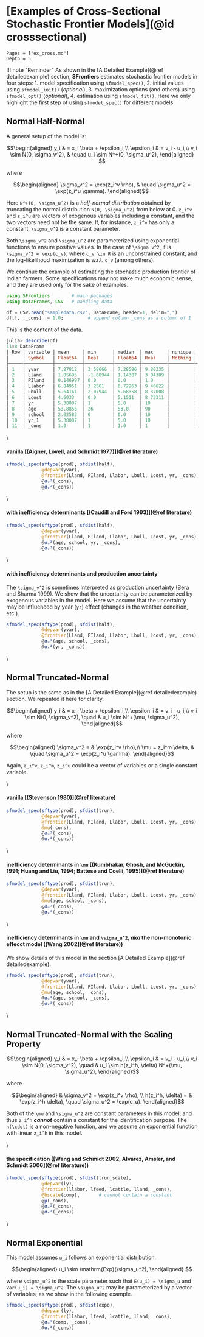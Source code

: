 # [Examples of Cross-Sectional Stochastic Frontier Models](@id crosssectional)


```@contents
Pages = ["ex_cross.md"]
Depth = 5
```


!!! note "Reminder" 
    As shown in the [A Detailed Example](@ref detailedexample) section, __SFrontiers__ estimates stochastic frontier models in four steps:
    1. model specification using `sfmodel_spec()`,
    2. initial values using `sfmodel_init()` (_optional_),
    3. maximization options (and others) using `sfmodel_opt()` (_optional_),
    4. estimation using `sfmodel_fit()`.
    Here we only highlight the first step of using `sfmodel_spec()` for different models.


## Normal Half-Normal


A general setup of the model is:

```math
\begin{aligned}
  y_i & = x_i \beta + \epsilon_i,\\
  \epsilon_i & = v_i - u_i,\\
  v_i \sim N(0, \sigma_v^2),  & \quad u_i  \sim N^+(0, \sigma_u^2),
\end{aligned} 
```
where
```math
\begin{aligned}
  \sigma_v^2  = \exp(z_i^v \rho), & \quad  \sigma_u^2  = \exp(z_i^u \gamma).
\end{aligned}
```

Here ``N^+(0, \sigma_u^2)`` is a _half-normal distribution_ obtained by truncating the normal distribution ``N(0, \sigma_u^2)`` from below at 0. ``z_i^v`` and ``z_i^u`` are vectors of exogenous variables including a constant, and the two vectors need not be the same. If, for instance, ``z_i^v`` has only a constant, ``\sigma_v^2`` is a constant parameter.

Both ``\sigma_v^2`` and ``\sigma_u^2`` are parameterized using exponential functions to ensure positive values. In the case of ``\sigma_v^2``, it is ``\sigma_v^2 = \exp(c_v)``, where ``c_v \in R`` is an unconstrained constant, and the log-likelihood maximization is w.r.t. ``c_v`` (among others).





We continue the example of estimating the stochastic production frontier of Indian farmers. Some specifications may not make much economic sense, and they are used only for the sake of examples.


```julia
using SFrontiers        # main packages
using DataFrames, CSV   # handling data

df = CSV.read("sampledata.csv", DataFrame; header=1, delim=",")
df[!, :_cons] .= 1.0;         # append column _cons as a column of 1 
```

This is the content of the data.

```julia
julia> describe(df)
11×8 DataFrame
│ Row │ variable │ mean     │ min      │ median  │ max     │ nunique │ nmissing │ eltype   │
│     │ Symbol   │ Float64  │ Real     │ Float64 │ Real    │ Nothing │ Nothing  │ DataType │
├─────┼──────────┼──────────┼──────────┼─────────┼─────────┼─────────┼──────────┼──────────┤
│ 1   │ yvar     │ 7.27812  │ 3.58666  │ 7.28586 │ 9.80335 │         │          │ Float64  │
│ 2   │ Lland    │ 1.05695  │ -1.60944 │ 1.14307 │ 3.04309 │         │          │ Float64  │
│ 3   │ PIland   │ 0.146997 │ 0.0      │ 0.0     │ 1.0     │         │          │ Float64  │
│ 4   │ Llabor   │ 6.84951  │ 3.2581   │ 6.72263 │ 9.46622 │         │          │ Float64  │
│ 5   │ Lbull    │ 5.64161  │ 2.07944  │ 5.68358 │ 8.37008 │         │          │ Float64  │
│ 6   │ Lcost    │ 4.6033   │ 0.0      │ 5.1511  │ 8.73311 │         │          │ Float64  │
│ 7   │ yr       │ 5.38007  │ 1        │ 5.0     │ 10      │         │          │ Int64    │
│ 8   │ age      │ 53.8856  │ 26       │ 53.0    │ 90      │         │          │ Int64    │
│ 9   │ school   │ 2.02583  │ 0        │ 0.0     │ 10      │         │          │ Int64    │
│ 10  │ yr_1     │ 5.38007  │ 1        │ 5.0     │ 10      │         │          │ Int64    │
│ 11  │ _cons    │ 1.0      │ 1        │ 1.0     │ 1       │         │          │ Int64    │
```

\

#### vanilla [(Aigner, Lovell, and Schmidt 1977)](@ref literature)

```julia
sfmodel_spec(sftype(prod), sfdist(half),
             @depvar(yvar), 
             @frontier(Lland, PIland, Llabor, Lbull, Lcost, yr, _cons), 
             @σᵤ²(_cons),
             @σᵥ²(_cons))
```

\

#### with inefficiency determinants [(Caudill and Ford 1993)](@ref literature)

```julia
sfmodel_spec(sftype(prod), sfdist(half),
             @depvar(yvar), 
             @frontier(Lland, PIland, Llabor, Lbull, Lcost, yr, _cons), 
             @σᵤ²(age, school, yr, _cons),
             @σᵥ²(_cons))
```

\


#### with inefficiency determinants and production uncertainty 

The ``\sigma_v^2`` is sometimes interpreted as production uncertainty (Bera and Sharma 1999). We show that the uncertainty can be parameterized by exogenous variables in the model. Here we assume that the uncertainty may be influenced by year (`yr`) effect (changes in the weather condition, etc.).

```julia
sfmodel_spec(sftype(prod), sfdist(half),
             @depvar(yvar), 
             @frontier(Lland, PIland, Llabor, Lbull, Lcost, yr, _cons), 
             @σᵤ²(age, school, _cons),
             @σᵥ²(yr, _cons))
```

\

## Normal Truncated-Normal

The setup is the same as in the [A Detailed Example](@ref detailedexample) section. We repeated it here for clarity.


```math
\begin{aligned}
 y_i & = x_i \beta + \epsilon_i,\\
 \epsilon_i & = v_i - u_i,\\
 v_i \sim N(0, \sigma_v^2), \quad & u_i  \sim N^+(\mu, \sigma_u^2), 
\end{aligned}
```
where

```math
\begin{aligned}
  \sigma_v^2  = & \exp(z_i^v \rho),\\
  \mu  = z_i^m \delta, & \quad  \sigma_u^2  = \exp(z_i^u \gamma).
\end{aligned}
```

Again, ``z_i^v``, ``z_i^m``, ``z_i^u`` could be a vector of variables or a single constant variable.


\


#### vanilla [(Stevenson 1980)](@ref literature)


```julia
sfmodel_spec(sftype(prod), sfdist(trun),
             @depvar(yvar), 
             @frontier(Lland, PIland, Llabor, Lbull, Lcost, yr, _cons), 
             @mu(_cons),
             @σᵤ²(_cons),
             @σᵥ²(_cons))
```


\


#### inefficiency determinants in ``\mu`` [(Kumbhakar, Ghosh, and McGuckin, 1991; Huang and Liu, 1994; Battese and Coelli, 1995)](@ref literature)


```julia
sfmodel_spec(sftype(prod), sfdist(trun),
             @depvar(yvar), 
             @frontier(Lland, PIland, Llabor, Lbull, Lcost, yr, _cons), 
             @mu(age, school, _cons),
             @σᵤ²(_cons),
             @σᵥ²(_cons))
```

\


#### inefficiency determinants in ``\mu`` and ``\sigma_u^2``, _aka_ the non-monotonic effecct model ([Wang 2002](@ref literature))

We show details of this model in the section [A Detailed Example](@ref detailedexample).

```julia
sfmodel_spec(sftype(prod), sfdist(trun),
             @depvar(yvar), 
             @frontier(Lland, PIland, Llabor, Lbull, Lcost, yr, _cons), 
             @mu(age, school, _cons),
             @σᵤ²(age, school, _cons),
             @σᵥ²(_cons))
```

\

## Normal Truncated-Normal with the Scaling Property


```math
\begin{aligned}
 y_i & = x_i \beta + \epsilon_i,\\
 \epsilon_i & = v_i - u_i,\\
 v_i \sim N(0, \sigma_v^2), \quad & u_i \sim h(z_i^h, \delta) N^+(\mu, \sigma_u^2),
\end{aligned}
```
where
```math
\begin{aligned}
 & \sigma_v^2  =  \exp(z_i^v \rho),  \\
 h(z_i^h, \delta) = & \exp(z_i^h \delta),  \quad   \sigma_u^2  = \exp(c_u).
 \end{aligned}
```

Both of the ``\mu`` and ``\sigma_u^2`` are constant parameters in this model, and thus ``z_i^h`` *__cannot__* contain a constant for the identification purpose.  The ``h(\cdot)`` is a non-negative function, and we assume an exponential function with linear ``z_i^h`` in this model.


\

#### the specification ([Wang and Schmidt 2002, Alvarez, Amsler, and Schmidt 2006](@ref literature))

```julia
sfmodel_spec(sftype(prod), sfdist(trun_scale), 
             @depvar(ly), 
             @frontier(llabor, lfeed, lcattle, lland, _cons), 
             @hscale(comp),       # cannot contain a constant
             @μ(_cons),
             @σᵤ²(_cons),
             @σᵥ²(_cons))
```              


\

## Normal Exponential

This model assumes ``u_i`` follows an exponential distribution. 

```math
\begin{aligned}
u_i  \sim \mathrm{Exp}(\sigma_u^2),
\end{aligned} 
```
where ``\sigma_u^2`` is the scale parameter such that ``E(u_i) = \sigma_u`` and ``Var(u_i) = \sigma_u^2``. The ``\sigma_u^2`` may be parameterized by a vector of variables, as we show in the following example.

```julia
sfmodel_spec(sftype(prod), sfdist(expo),
             @depvar(ly), 
             @frontier(llabor, lfeed, lcattle, lland, _cons), 
             @σᵤ²(comp, _cons),
             @σᵥ²(_cons))
```              
